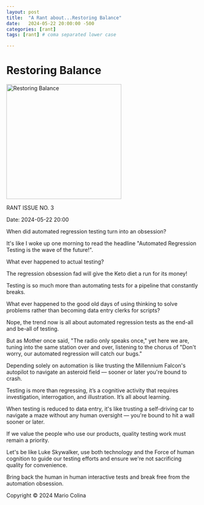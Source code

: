 ```yaml
---
layout: post
title:  "A Rant about...Restoring Balance"
date:   2024-05-22 20:00:00 -500
categories: [rant]
tags: [rant] # coma separated lower case

---
```

# Restoring Balance

<img src="{{ site.baseurl }}/assets/images/restore_balance.jpg" alt="Restoring Balance" width="300">

RANT ISSUE NO. 3

Date: 2024-05-22 20:00

When did automated regression testing turn into an obsession? 

It's like I woke up one morning to read the headline "Automated Regression Testing is the wave of the future!". 

What ever happened to actual testing?

The regression obsession fad will give the Keto diet a run for its money!

Testing is so much more than automating tests for a pipeline that constantly breaks. 

What ever happened to the good old days of using thinking to solve problems rather than becoming data entry clerks for scripts?

Nope, the trend now is all about automated regression tests as the end-all and be-all of testing. 

But as Mother once said, "The radio only speaks once," yet here we are, tuning into the same station over and over, listening to the chorus of "Don't worry, our automated regression will catch our bugs."

Depending solely on automation is like trusting the Millennium Falcon's autopilot to navigate an asteroid field — sooner or later you're bound to crash.

Testing is more than regressing, it’s a cognitive activity that requires investigation, interrogation, and illustration. It’s all about learning.

When testing is reduced to data entry, it's like trusting a self-driving car to navigate a maze without any human oversight — you're bound to hit a wall sooner or later.

If we value the people who use our products, quality testing work must remain a priority.  

Let's be like Luke Skywalker, use both technology and the Force of human cognition to guide our testing efforts and ensure we're not sacrificing quality for convenience. 

Bring back the human in human interactive tests and break free from the automation obsession.

Copyright © 2024 Mario Colina 
